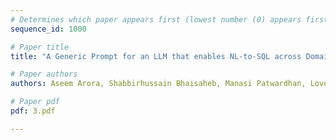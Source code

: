 ```yaml
---
# Determines which paper appears first (lowest number (0) appears first)
sequence_id: 1000

# Paper title
title: "A Generic Prompt for an LLM that enables NL-to-SQL across Domains and Compositions"

# Paper authors
authors: Aseem Arora, Shabbirhussain Bhaisaheb, Manasi Patwardhan, Lovekesh Vig, Gautam Shroff 

# Paper pdf
pdf: 3.pdf

---
```

